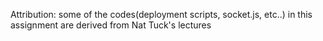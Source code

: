 Attribution: some of the codes(deployment scripts, socket.js, etc..) in this assignment are derived from Nat Tuck's lectures
